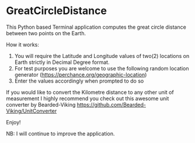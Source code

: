 # GreatCircleDistance
This Python based Terminal application computes the great circle distance between two points on the Earth.

How it works:
1. You will require the Latitude and Longitude values of two(2) locations on Earth strictly in Decimal Degree format.
2. For test purposes you are welcome to use the following random location generator (https://perchance.org/geographic-location)
3. Enter the values accordingly when prompted to do so

If you would like to convert the Kilometre distance to any other unit of measurement I highly recommend you check out this awesome unit converter by Bearded-Viking https://github.com/Bearded-Viking/UnitConverter

Enjoy!

NB: I will continue to improve the application.
